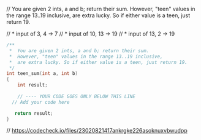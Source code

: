 // You are given 2 ints, a and b; return their sum. However, "teen" values in the range 13..19 inclusive, are extra lucky. So if either value is a teen, just return 19.

 // * input of 3, 4 → 7
 // * input of 10, 13 → 19
 // * input of 13, 2 → 19

```cpp
/**
 *  You are given 2 ints, a and b; return their sum. 
 *  However, "teen" values in the range 13..19 inclusive, 
 *  are extra lucky. So if either value is a teen, just return 19. 
 */
int teen_sum(int a, int b)
{
    int result;
   
    // ---- YOUR CODE GOES ONLY BELOW THIS LINE
  // Add your code here

   return result;
}
```

// https://codecheck.io/files/23020821417ankrgke226asoknuxvbwudpp